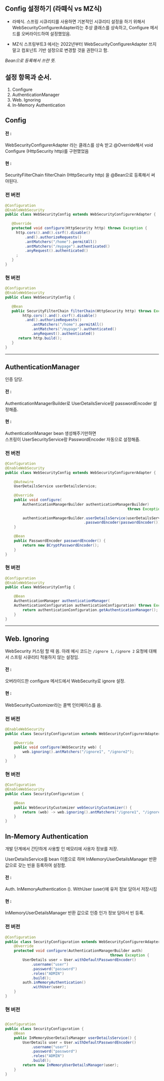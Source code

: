 
##  Config 설정하기 (라떼식 vs MZ식)
- 라떼식.
스프링 시큐리티를 사용하면 기본적인 시큐리티 설정을 하기 위해서 
WebSecurityConfigurerAdapter라는 추상 클래스를 상속하고,
Configure 메서드를 오버라이드하여 설정했었음.

- MZ식 
스프링부트3 에서는 2022년부터 WebSecurityConfigurerAdapter 쓰지 말고
컴포넌트 기반 설정으로 변경할 것을 권한다고 함.

_Bean으로 등록해서 쓰란 뜻._

## 설정 항목과 순서.
1.  Configure
2.  AuthenticationManager
3.  Web. Ignoring
4.  In-Memory Authentication

## Config

#### 전 :
WebSecurityConfigurerAdapter 라는 클래스를 상속 받고
@Override해서  void Configure (HttpSecurity http)를 구현했었음
#### 현 :
SecurityFilterChain filterChain (HttpSecurity http) 을
@Bean으로 등록해서 써야된다.

### 전 버전
```java
@Configuration 
@EnableWebSecurity
public class WebSecurityConfig extends WebSecurityConfigurerAdapter {
 
   @Override 
   protected void configure(HttpSecurity http) throws Exception { 
     http.cors().and().csrf().disable()
         .and().authorizeRequests() 
         .antMatchers("/home").permitAll()
         .antMatchers("/mypage").authenticated()
         .anyRequest().authenticated()
     ; 
   }
}
```
### 현 버전
```java
@Configuration 
@EnableWebSecurity
public class WebSecurityConfig {
 
   @Bean
   public SecurityFilterChain filterChain(HttpSecurity http) throws Exception { 
        http.cors().and().csrf().disable()
         .and().authorizeRequests() 
            .antMatchers("/home").permitAll()
            .antMatchers("/mypage").authenticated()
            .anyRequest().authenticated()
      return http.build();
   }
}

```

---

## AuthenticationManager
인증 담당.
#### 전 : 
AuthenticationManagerBuilder로 
UserDetailsService랑 passwordEncoder 설정해줌.
#### 현 :

AuthenticationManager bean 생성해주기만하면  
스프링이 UserSecurityService랑  PasswordEncoder 자동으로 설정해줌.
### 전 버전
```java
@Configuration 
@EnableWebSecurity
public class WebSecurityConfig extends WebSecurityConfigurerAdapter {
 
    @Autowire
    UserDetailsService userDetailsService;
 
    @Override
    public void configure(
        AuthenticationManagerBuilder authenticationManagerBuilder) 
                                                        throws Exception {
 
        authenticationManagerBuilder.userDetailsService(userDetailsService)
                                    .passwordEncoder(passwordEncoder());
    }
 
    @Bean
    public PasswordEncoder passwordEncoder() {
        return new BCryptPasswordEncoder();
    }
}


```

### 현 버전
```java
@Configuration 
@EnableWebSecurity
public class WebSecurityConfig {
 
    @Bean
    AuthenticationManager authenticationManager(
    AuthenticationConfiguration authenticationConfiguration) throws Exception {
        return authenticationConfiguration.getAuthenticationManager();
    }
}

```

---

## Web. Ignoring
WebSecurity 커스텀 할 때 씀. 아래 예시 코드는
`/ignore 1`, `/ignore 2` 요청에 대해서 스프링 시큐리티 적용하지 않는 설정임.


#### 전 : 
오버라이드한 configure 메서드에서 WebSecurity로 ignore 설정.
#### 현 : 
WebSecurityCustomizer라는 콜백 인터페이스를 씀.
### 전 버전
```java
@EnableWebSecurity
public class SecurityConfiguration extends WebSecurityConfigurerAdapter {
 
    @Override
    public void configure(WebSecurity web) {
        web.ignoring().antMatchers("/ignore1", "/ignore2");
    }
}

```
### 현 버전
```java
@Configuration  
@EnableWebSecurity
public class SecurityConfiguration {
 
    @Bean
    public WebSecurityCustomizer webSecurityCustomizer() {
        return (web) -> web.ignoring().antMatchers("/ignore1", "/ignore2");
    }
}


```
## In-Memory Authentication
개발 단계에서 간단하게 사용할 인 메모리에 사용자 정보를 저장.

UserDetailsService를 bean 이름으로 하며 
InMemoryUserDetailsManager 반환 값으로 갖는 빈을 등록하여 설정함.
#### 전 : 
Auth. InMemoryAuthentication (). WithUser (user)에 유저 정보 담아서 
저장시킴

#### 현 :
 InMemoryUserDetailsManager 반환 값으로 인증 인가 정보 담아서 빈 등록.
### 전 버전
```java
@Configuration
public class SecurityConfiguration extends WebSecurityConfigurerAdapter {
    @Override
    protected void configure(AuthenticationManagerBuilder auth) 
                                                throws Exception {
        UserDetails user = User.withDefaultPasswordEncoder()
            .username("user")
            .password("password")
            .roles("ADMIN")
            .build();
        auth.inMemoryAuthentication()
            .withUser(user);
    }
}
```
### 현 버전
```java

@Configuration
public class SecurityConfiguration {
    @Bean
    public InMemoryUserDetailsManager userDetailsService() {
        UserDetails user = User.withDefaultPasswordEncoder()
            .username("user")
            .password("password")
            .roles("ADMIN")
            .build();
        return new InMemoryUserDetailsManager(user);
    }
}
```
